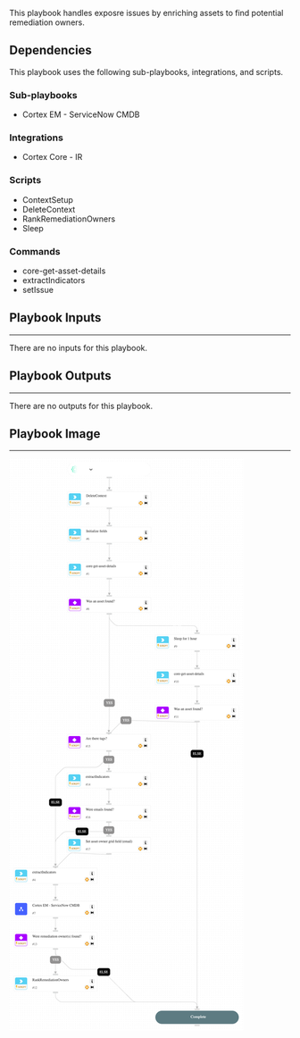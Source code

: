 This playbook handles exposre issues by enriching assets to find potential remediation owners.

## Dependencies

This playbook uses the following sub-playbooks, integrations, and scripts.

### Sub-playbooks

* Cortex EM - ServiceNow CMDB

### Integrations

* Cortex Core - IR

### Scripts

* ContextSetup
* DeleteContext
* RankRemediationOwners
* Sleep

### Commands

* core-get-asset-details
* extractIndicators
* setIssue

## Playbook Inputs

---
There are no inputs for this playbook.

## Playbook Outputs

---
There are no outputs for this playbook.

## Playbook Image

---

![Cortex EM - Exposure Issue](../doc_files/Cortex_EM_-_Exposure_Issue.png)
